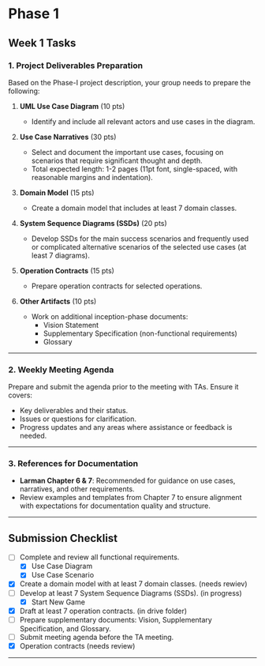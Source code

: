 
# Phase 1

## Week 1 Tasks

### 1. Project Deliverables Preparation
Based on the Phase-I project description, your group needs to prepare the following:

1. **UML Use Case Diagram** (10 pts)
   - Identify and include all relevant actors and use cases in the diagram.

2. **Use Case Narratives** (30 pts)
   - Select and document the important use cases, focusing on scenarios that require significant thought and depth. 
   - Total expected length: 1-2 pages (11pt font, single-spaced, with reasonable margins and indentation).

3. **Domain Model** (15 pts)
   - Create a domain model that includes at least 7 domain classes.

4. **System Sequence Diagrams (SSDs)** (20 pts)
   - Develop SSDs for the main success scenarios and frequently used or complicated alternative scenarios of the selected use cases (at least 7 diagrams).

5. **Operation Contracts** (15 pts)
   - Prepare operation contracts for selected operations.

6. **Other Artifacts** (10 pts)
   - Work on additional inception-phase documents:
     - Vision Statement
     - Supplementary Specification (non-functional requirements)
     - Glossary

---

### 2. Weekly Meeting Agenda
Prepare and submit the agenda prior to the meeting with TAs. Ensure it covers:
- Key deliverables and their status.
- Issues or questions for clarification.
- Progress updates and any areas where assistance or feedback is needed.

---

### 3. References for Documentation
- **Larman Chapter 6 & 7**: Recommended for guidance on use cases, narratives, and other requirements.
- Review examples and templates from Chapter 7 to ensure alignment with expectations for documentation quality and structure.

---

## Submission Checklist
- [ ] Complete and review all functional requirements.
   - [X] Use Case Diagram
   - [X] Use Case Scenario
- [X] Create a domain model with at least 7 domain classes. (needs rewiev)
- [ ] Develop at least 7 System Sequence Diagrams (SSDs). (in progress)
  - [X] Start New Game
- [X] Draft at least 7 operation contracts. (in drive folder)
- [ ] Prepare supplementary documents: Vision, Supplementary Specification, and Glossary.
- [ ] Submit meeting agenda before the TA meeting.
- [X] Operation contracts (needs review)

---

